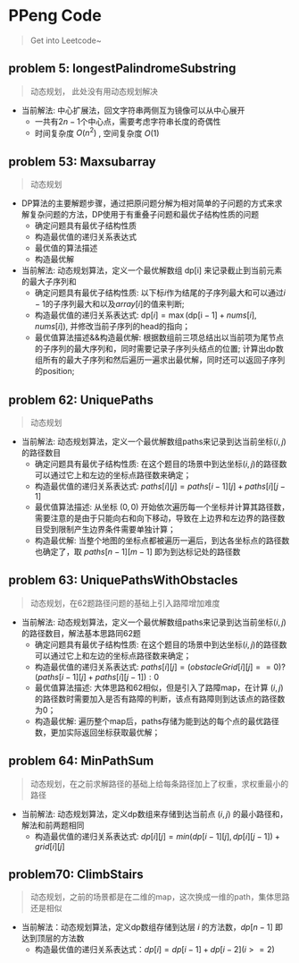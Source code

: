 # PPeng Code
> Get into Leetcode~

## **problem 5: longestPalindromeSubstring**
> 动态规划， 此处没有用动态规划解决

* 当前解法: 中心扩展法，回文字符串两侧互为镜像可以从中心展开
    * 一共有$2n-1$个中心点，需要考虑字符串长度的奇偶性
    * 时间复杂度 $O\left(n^{2}\right)$ , 空间复杂度 $O\left(1\right)$

## **problem 53: Maxsubarray**
> 动态规划
* DP算法的主要解题步骤，通过把原问题分解为相对简单的子问题的方式来求解复杂问题的方法，DP使用于有重叠子问题和最优子结构性质的问题
    * 确定问题具有最优子结构性质
    * 构造最优值的递归关系表达式
    * 最优值的算法描述
    * 构造最优解
* 当前解法: 动态规划算法，定义一个最优解数组 $\mathrm{dp}[\mathrm{i}]$ 来记录截止到当前元素的最大子序列和
    * 确定问题具有最优子结构性质: 以下标$i$作为结尾的子序列最大和可以通过$i-1$的子序列最大和以及$array[i]$的值来判断;
    * 构造最优值的递归关系表达式: $\mathrm{dp}[i]=\max (\mathrm{dp}[\mathrm{i}-1]+ nums[i], nums[i])$, 并修改当前子序列的head的指向；
    * 最优值算法描述&&构造最优解: 根据数组前三项总结出以当前项为尾节点的子序列的最大序列和，同时需要记录子序列头结点的位置; 计算出dp数组所有的最大子序列和然后遍历一遍求出最优解，同时还可以返回子序列的position;

## **problem 62: UniquePaths**
> 动态规划
* 当前解法: 动态规划算法，定义一个最优解数组paths来记录到达当前坐标$(i,j)$的路径数目
    * 确定问题具有最优子结构性质: 在这个题目的场景中到达坐标$(i,j)$的路径数可以通过它上和左边的坐标点路径数来确定；
    * 构造最优值的递归关系表达式: $paths[i][j]=paths[i-1][j]+paths[i][j-1]$
    * 最优值算法描述: 从坐标 $(0,0)$ 开始依次遍历每一个坐标并计算其路径数，需要注意的是由于只能向右和向下移动，导致在上边界和左边界的路径数目受到限制产生边界条件需要单独计算；
    * 构造最优解: 当整个地图的坐标点都被遍历一遍后，到达各坐标点的路径数也确定了，取 $paths[n-1][m-1]$ 即为到达标记处的路径数

## **problem 63: UniquePathsWithObstacles**
> 动态规划，在62题路径问题的基础上引入路障增加难度
* 当前解法: 动态规划算法，定义一个最优解数组paths来记录到达当前坐标$(i,j)$的路径数目，解法基本思路同62题
    * 确定问题具有最优子结构性质: 在这个题目的场景中到达坐标$(i,j)$的路径数可以通过它上和左边的坐标点路径数来确定；
    * 构造最优值的递归关系表达式: $paths[i][j]=(obstacleGrid[i][j]==0)?(paths[i-1][j]+paths[i][j-1]):0$
    * 最优值算法描述: 大体思路和62相似，但是引入了路障map，在计算 $(i,j)$ 的路径数时需要加入是否有路障的判断，该点有路障则到达该点的路径数为0；
    * 构造最优解: 遍历整个map后，paths存储为能到达的每个点的最优路径数，更加实际返回坐标获取最优解；

## **problem 64: MinPathSum**
> 动态规划，在之前求解路径的基础上给每条路径加上了权重，求权重最小的路径
* 当前解法: 动态规划算法，定义dp数组来存储到达当前点 $(i,j)$ 的最小路径和，解法和前两题相同
    * 构造最优值的递归关系表达式: $dp[i][j]=min(dp[i-1][j], dp[i][j-1]) + grid[i][j]$

## **problem70: ClimbStairs**
> 动态规划，之前的场景都是在二维的map，这次换成一维的path，集体思路还是相似
* 当前解法：动态规划算法，定义dp数组存储到达层 $i$ 的方法数，$dp[n-1]$ 即达到顶层的方法数
    * 构造最优值的递归关系表达式：$dp[i]=dp[i-1] + dp[i-2] (i >= 2)$